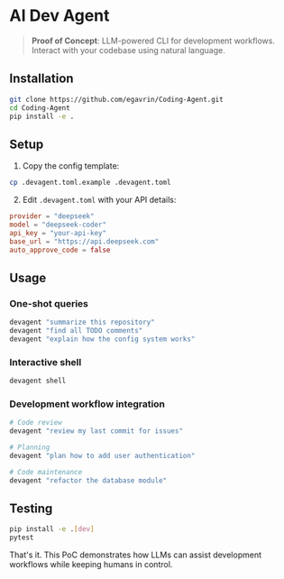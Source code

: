 # AI Dev Agent

> **Proof of Concept**: LLM-powered CLI for development workflows. Interact with your codebase using natural language.

## Installation

```bash
git clone https://github.com/egavrin/Coding-Agent.git
cd Coding-Agent
pip install -e .
```

## Setup

1. Copy the config template:
```bash
cp .devagent.toml.example .devagent.toml
```

2. Edit `.devagent.toml` with your API details:
```toml
provider = "deepseek"
model = "deepseek-coder"
api_key = "your-api-key"
base_url = "https://api.deepseek.com"
auto_approve_code = false
```

## Usage

### One-shot queries
```bash
devagent "summarize this repository"
devagent "find all TODO comments"
devagent "explain how the config system works"
```

### Interactive shell
```bash
devagent shell
```

### Development workflow integration
```bash
# Code review
devagent "review my last commit for issues"

# Planning
devagent "plan how to add user authentication"

# Code maintenance
devagent "refactor the database module"
```

## Testing

```bash
pip install -e .[dev]
pytest
```

That's it. This PoC demonstrates how LLMs can assist development workflows while keeping humans in control.
